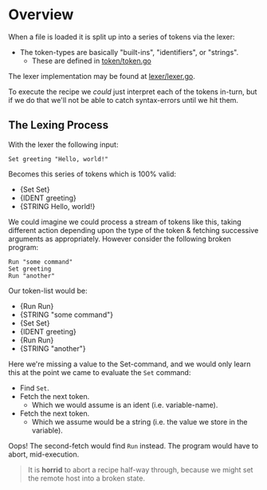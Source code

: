 # Overview

When a file is loaded it is split up into a series of tokens via the
lexer:

* The token-types are basically "built-ins", "identifiers", or "strings".
  * These are defined in [token/token.go](token/token.go)

The lexer implementation may be found at [lexer/lexer.go](lexer/lexer.go).

To execute the recipe we _could_ just interpret each of the tokens in-turn,
but if we do that we'll not be able to catch syntax-errors until we hit them.


## The Lexing Process

With the lexer the following input:

    Set greeting "Hello, world!"

Becomes this series of tokens which is 100% valid:

* {Set Set}
* {IDENT greeting}
* {STRING Hello, world!}

We could imagine we could process a stream of tokens like this, taking different
action depending upon the type of the token & fetching successive arguments
as appropriately.  However consider the following broken program:

    Run "some command"
    Set greeting
    Run "another"

Our token-list would be:

* {Run Run}
* {STRING "some command"}
* {Set Set}
* {IDENT greeting}
* {Run Run}
* {STRING "another"}

Here we're missing a value to the Set-command, and we would only learn this
at the point we came to evaluate the `Set` command:

* Find `Set`.
* Fetch the next token.
  * Which we would assume is an ident (i.e. variable-name).
* Fetch the next token.
  * Which we assume would be a string (i.e. the value we store in the variable).

Oops!  The second-fetch would find `Run` instead.  The program would have to
abort, mid-execution.

> It is __horrid__ to abort a recipe half-way through, because we might set the remote host into a broken state.
